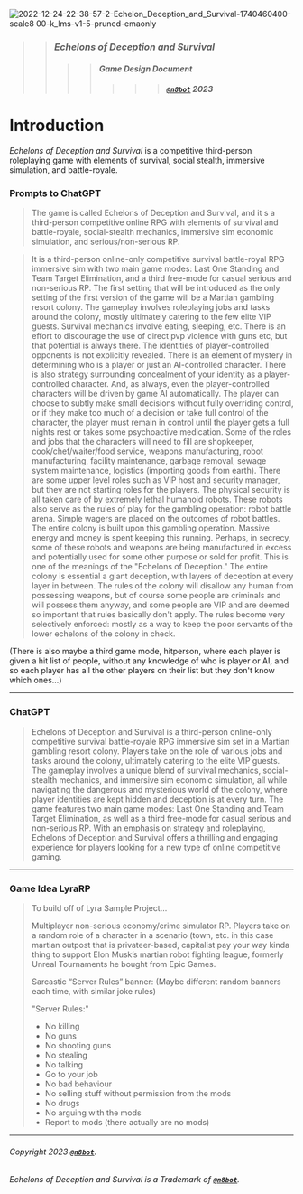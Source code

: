 ![2022-12-24-22-38-57-2-Echelon_Deception_and_Survival-1740460400-scale8 00-k_lms-v1-5-pruned-emaonly](https://user-images.githubusercontent.com/22458343/222296043-c3471d85-0686-4242-8762-5c27acfb7a25.png)

>> ### *Echelons of Deception and Survival*
>>>> #### *Game Design Document*
>>>>>>> ##### [**`@n8bot`**](https://github.com/n8bot) 2023

# Introduction

*Echelons of Deception and Survival* is a competitive third-person roleplaying game with elements of survival, social stealth, immersive simulation, and battle-royale.


### Prompts to ChatGPT

> The game is called Echelons of Deception and Survival, and it s a third-person competitive online RPG with elements of survival and battle-royale, social-stealth mechanics,  immersive sim economic simulation, and serious/non-serious RP.

> It is a third-person online-only competitive survival battle-royal RPG immersive sim with two main game modes: Last One Standing and Team Target Elimination, and a third free-mode for casual serious and non-serious RP. The first setting that will be introduced as the only setting of the first version of the game will be a Martian gambling resort colony. The gameplay involves roleplaying jobs and tasks around the colony, mostly ultimately catering to the few elite VIP guests. Survival mechanics involve eating, sleeping, etc. There is an effort to discourage the use of direct pvp violence with guns etc, but that potential is always there. The identities of player-controlled opponents is not explicitly revealed. There is an element of mystery in determining who is a player or just an AI-controlled character. There is also strategy surrounding concealment of your identity as a player-controlled character. And, as always, even the player-controlled characters will be driven by game AI automatically. The player can choose to subtly make small decisions without fully overriding control, or if they make too much of a decision or take full control of the character, the player must remain in control until the player gets a full nights rest or takes some psychoactive medication. Some of the roles and jobs that the characters will need to fill are shopkeeper, cook/chef/waiter/food service, weapons manufacturing, robot manufacturing, facility maintenance, garbage removal, sewage system maintenance, logistics (importing goods from earth). There are some upper level roles such as VIP host and security manager, but they are not starting roles for the players. The physical security is all taken care of by extremely lethal humanoid robots. These robots also serve as the rules of play for the gambling operation: robot battle arena. Simple wagers are placed on the outcomes of robot battles. The entire colony is built upon this gambling operation. Massive energy and money is spent keeping this running. Perhaps, in secrecy, some of these robots and weapons are being manufactured in excess and potentially used for some other purpose or sold for profit. This is one of the meanings of the "Echelons of Deception." The entire colony is essential a giant deception, with layers of deception at every layer in between. The rules of the colony will disallow any human from possessing weapons, but of course some people are criminals and will possess them anyway, and some people are VIP and are deemed so important that rules basically don't apply. The rules become very selectively enforced: mostly as a way to keep the poor servants of the lower echelons of the colony in check.

(There is also maybe a third game mode, hitperson, where each player is given a hit list of people, without any knowledge of who is player or AI, and so each player has all the other players on their list but they don't know which ones...)

---


### ChatGPT

> Echelons of Deception and Survival is a third-person online-only competitive survival battle-royale RPG immersive sim set in a Martian gambling resort colony. Players take on the role of various jobs and tasks around the colony, ultimately catering to the elite VIP guests. The gameplay involves a unique blend of survival mechanics, social-stealth mechanics, and immersive sim economic simulation, all while navigating the dangerous and mysterious world of the colony, where player identities are kept hidden and deception is at every turn. The game features two main game modes: Last One Standing and Team Target Elimination, as well as a third free-mode for casual serious and non-serious RP. With an emphasis on strategy and roleplaying, Echelons of Deception and Survival offers a thrilling and engaging experience for players looking for a new type of online competitive gaming.

---

### Game Idea LyraRP

> To build off of Lyra Sample Project…
> 
> Multiplayer non-serious economy/crime simulator RP. Players take on a random role of a character in a scenario (town, etc. in this case martian outpost that is privateer-based, capitalist pay your way kinda thing to support Elon Musk’s martian robot fighting league, formerly Unreal Tournaments he bought from Epic Games.
> 
> Sarcastic “Server Rules” banner: (Maybe different random banners each time, with similar joke rules)
> 
> "Server Rules:"
> - No killing
> - No guns
> - No shooting guns
> - No stealing
> - No talking
> - Go to your job
> - No bad behaviour
> - No selling stuff without permission from the mods
> - No drugs
> - No arguing with the mods
> - Report to mods (there actually are no mods)


---

###### Copyright 2023 [**`@n8bot`**](https://github.com/n8bot).

###### *Echelons of Deception and Survival* is a Trademark of [**`@n8bot`**](https://github.com/n8bot).
